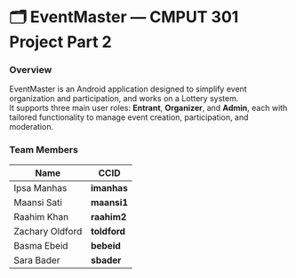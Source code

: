 # 🗂️ EventMaster — CMPUT 301 Project Part 2 

### **Overview**
EventMaster is an Android application designed to simplify event organization and participation, and works on a Lottery system.  
It supports three main user roles: **Entrant**, **Organizer**, and **Admin**, each with tailored functionality to manage event creation, participation, and moderation.

### **Team Members**
| Name | CCID |
|------|------|
| Ipsa Manhas | **imanhas** |
| Maansi Sati | **maansi1** |
| Raahim Khan | **raahim2** |
| Zachary Oldford | **toldford**  |
| Basma Ebeid | **bebeid**      |
| Sara Bader  | **sbader**   |
